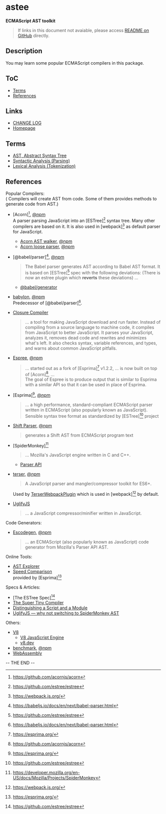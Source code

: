 #	astee
__ECMAScript AST toolkit__

>	If links in this document not avaiable, please access [README on GitHub](./README.md) directly.

##  Description

You may learn some popular ECMAScript compilers in this package.

##	ToC

*	[Terms](#terms)
*	[References](#references)

##	Links

*	[CHANGE LOG](./CHANGELOG.md)
*	[Homepage](https://github.com/YounGoat/ecmascript.astee)

##	Terms

*	[AST, Abstract Syntax Tree](https://en.wikipedia.org/wiki/Abstract_syntax_tree)
*	[Syntactic Analysis (Parsing)](https://en.wikipedia.org/wiki/Parsing)
*	[Lexical Analysis (Tokenization)](https://en.wikipedia.org/wiki/Lexical_analysis)

##	References

Popular Compilers:  
( Compilers will create AST from code. Some of them provides methods to generate code from AST.)

*	[Acorn][^acorn], [@npm](https://www.npmjs.com/package/acorn)  
	A parser parsing JavaScript into an [ESTree][^estree] syntax tree. Many other compilers are based on it. It is also used in [webpack][^webpack] as default parser for JavaScript.
	*	[Acorn AST walker](https://github.com/acornjs/acorn/tree/master/acorn-walk), [@npm](https://www.npmjs.com/package/acorn-walk)
	*	[Acorn loose parser](https://github.com/acornjs/acorn/tree/master/acorn-loose), [@npm](https://www.npmjs.com/package/acorn-loose)

*	[@babel/parser][^babelparser], [@npm](https://www.npmjs.com/package/@babel/parser)
	> The Babel parser generates AST according to Babel AST format. It is based on [ESTree][^estree] spec with the following deviations: (There is now an estree plugin which __reverts__ these deviations) ...
	*	[@babel/generator](https://babeljs.io/docs/en/next/babel-generator)

*	[babylon](https://github.com/babel/babylon), [@npm](https://www.npmjs.com/package/babylon)  
	Predecessor of [@babel/parser][^babelparser].

*	[Closure Compiler](https://developers.google.com/closure/compiler/)
	> ... a tool for making JavaScript download and run faster. Instead of compiling from a source language to machine code, it compiles from JavaScript to better JavaScript. It parses your JavaScript, analyzes it, removes dead code and rewrites and minimizes what's left. It also checks syntax, variable references, and types, and warns about common JavaScript pitfalls.

*	[Espree](https://github.com/eslint/espree), [@npm](https://www.npmjs.com/package/expree)
	> ... started out as a fork of [Esprima][^esprima] v1.2.2, ... is now built on top of [Acorn][^acorn], ...   
	> The goal of Espree is to produce output that is similar to Esprima with a similar API so that it can be used in place of Esprima.

*	[Esprima][^esprima], [@npm](https://www.npmjs.com/package/esprima)
	> ... a high performance, standard-compliant ECMAScript parser written in ECMAScript (also popularly known as JavaScript).  
	> Sensible syntax tree format as standardized by [ESTree][^estree] project 

*	[Shift Parser](https://shift-ast.org/parser.html), [@npm](https://www.npmjs.com/package/shift-parser)
	> generates a Shift AST from ECMAScript program text

*	[SpiderMonkey][^spidermonkey]
	> ... Mozilla's JavaScript engine written in C and C++. 
	*	[Parser API](https://developer.mozilla.org/en-US/docs/Mozilla/Projects/SpiderMonkey/Parser_API)

*	[terser](https://github.com/fabiosantoscode/terser), [@npm](https://www.npmjs.com/package/terser)
	> A JavaScript parser and mangler/compressor toolkit for ES6+.  

	Used by [TerserWebpackPlugin](https://webpack.js.org/plugins/terser-webpack-plugin/) which is used in [webpack][^webpack] by default. 

*	[UglifyJS](http://lisperator.net/uglifyjs/)
	> ... a JavaScript compressor/minifier written in JavaScript.

Code Generators:

*	[Escodegen](https://github.com/estools/escodegen), [@npm](https://www.npmjs.com/package/escodegen)
	> ... an ECMAScript (also popularly known as JavaScript) code generator from Mozilla's Parser API AST. 

Online Tools:

*	[AST Explorer](https://astexplorer.net/)
*	[Speed Comparison](https://esprima.org/test/compare.html)  
	provided by [Esprima][^esprima]

Specs & Articles:
*	[The ESTree Spec][^estree]
*	[The Super Tiny Compiler](https://github.com/jamiebuilds/the-super-tiny-compiler)
*	[Distinguishing a Script and a Module](https://esprima.readthedocs.io/en/4.0/syntactic-analysis.html#distinguishing-a-script-and-a-module)
*	[UglifyJS — why not switching to SpiderMonkey AST](http://lisperator.net/blog/uglifyjs-why-not-switching-to-spidermonkey-ast/)

Others:

*	[V8](https://github.com/v8)
	*	[V8 JavaScript Engine](https://github.com/v8/v8)
	*	[v8.dev](https://v8.dev/)
*	[benchmark](https://benchmarkjs.com/), [@npm](https://www.npmjs.com/package/benchmark)
*	[WebAssembly](https://webassembly.js.org/)

-- THE END --

[^acorn]: https://github.com/acornjs/acorn
[^babelparser]: https://babeljs.io/docs/en/next/babel-parser.html
[^esprima]: https://esprima.org/
[^estree]: https://github.com/estree/estree
[^spidermonkey]: https://developer.mozilla.org/en-US/docs/Mozilla/Projects/SpiderMonkey
[^webpack]: https://webpack.js.org/